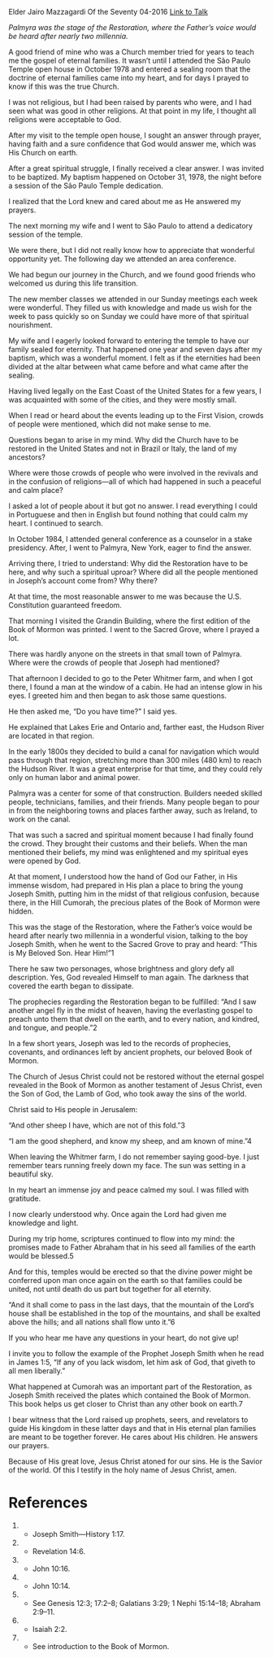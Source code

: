 Elder Jairo Mazzagardi
Of the Seventy
04-2016
[Link to Talk](https://www.churchofjesuschrist.org/study/general-conference/2016/04/the-sacred-place-of-restoration?lang=eng)

_Palmyra was the stage of the Restoration, where the Father’s voice would be heard after nearly two millennia._

A good friend of mine who was a Church member tried for years to teach me the gospel of eternal families. It wasn’t until I attended the São Paulo Temple open house in October 1978 and entered a sealing room that the doctrine of eternal families came into my heart, and for days I prayed to know if this was the true Church.

I was not religious, but I had been raised by parents who were, and I had seen what was good in other religions. At that point in my life, I thought all religions were acceptable to God.

After my visit to the temple open house, I sought an answer through prayer, having faith and a sure confidence that God would answer me, which was His Church on earth.

After a great spiritual struggle, I finally received a clear answer. I was invited to be baptized. My baptism happened on October 31, 1978, the night before a session of the São Paulo Temple dedication.

I realized that the Lord knew and cared about me as He answered my prayers.

The next morning my wife and I went to São Paulo to attend a dedicatory session of the temple.

We were there, but I did not really know how to appreciate that wonderful opportunity yet. The following day we attended an area conference.

We had begun our journey in the Church, and we found good friends who welcomed us during this life transition.

The new member classes we attended in our Sunday meetings each week were wonderful. They filled us with knowledge and made us wish for the week to pass quickly so on Sunday we could have more of that spiritual nourishment.

My wife and I eagerly looked forward to entering the temple to have our family sealed for eternity. That happened one year and seven days after my baptism, which was a wonderful moment. I felt as if the eternities had been divided at the altar between what came before and what came after the sealing.

Having lived legally on the East Coast of the United States for a few years, I was acquainted with some of the cities, and they were mostly small.

When I read or heard about the events leading up to the First Vision, crowds of people were mentioned, which did not make sense to me.

Questions began to arise in my mind. Why did the Church have to be restored in the United States and not in Brazil or Italy, the land of my ancestors?



Where were those crowds of people who were involved in the revivals and in the confusion of religions—all of which had happened in such a peaceful and calm place?

I asked a lot of people about it but got no answer. I read everything I could in Portuguese and then in English but found nothing that could calm my heart. I continued to search.

In October 1984, I attended general conference as a counselor in a stake presidency. After, I went to Palmyra, New York, eager to find the answer.

Arriving there, I tried to understand: Why did the Restoration have to be here, and why such a spiritual uproar? Where did all the people mentioned in Joseph’s account come from? Why there?

At that time, the most reasonable answer to me was because the U.S. Constitution guaranteed freedom.

That morning I visited the Grandin Building, where the first edition of the Book of Mormon was printed. I went to the Sacred Grove, where I prayed a lot.

There was hardly anyone on the streets in that small town of Palmyra. Where were the crowds of people that Joseph had mentioned?

That afternoon I decided to go to the Peter Whitmer farm, and when I got there, I found a man at the window of a cabin. He had an intense glow in his eyes. I greeted him and then began to ask those same questions.

He then asked me, “Do you have time?” I said yes.

He explained that Lakes Erie and Ontario and, farther east, the Hudson River are located in that region.

In the early 1800s they decided to build a canal for navigation which would pass through that region, stretching more than 300 miles (480 km) to reach the Hudson River. It was a great enterprise for that time, and they could rely only on human labor and animal power.

Palmyra was a center for some of that construction. Builders needed skilled people, technicians, families, and their friends. Many people began to pour in from the neighboring towns and places farther away, such as Ireland, to work on the canal.

That was such a sacred and spiritual moment because I had finally found the crowd. They brought their customs and their beliefs. When the man mentioned their beliefs, my mind was enlightened and my spiritual eyes were opened by God.

At that moment, I understood how the hand of God our Father, in His immense wisdom, had prepared in His plan a place to bring the young Joseph Smith, putting him in the midst of that religious confusion, because there, in the Hill Cumorah, the precious plates of the Book of Mormon were hidden.

This was the stage of the Restoration, where the Father’s voice would be heard after nearly two millennia in a wonderful vision, talking to the boy Joseph Smith, when he went to the Sacred Grove to pray and heard: “This is My Beloved Son. Hear Him!”1

There he saw two personages, whose brightness and glory defy all description. Yes, God revealed Himself to man again. The darkness that covered the earth began to dissipate.

The prophecies regarding the Restoration began to be fulfilled: “And I saw another angel fly in the midst of heaven, having the everlasting gospel to preach unto them that dwell on the earth, and to every nation, and kindred, and tongue, and people.”2

In a few short years, Joseph was led to the records of prophecies, covenants, and ordinances left by ancient prophets, our beloved Book of Mormon.

The Church of Jesus Christ could not be restored without the eternal gospel revealed in the Book of Mormon as another testament of Jesus Christ, even the Son of God, the Lamb of God, who took away the sins of the world.

Christ said to His people in Jerusalem:

“And other sheep I have, which are not of this fold.”3



“I am the good shepherd, and know my sheep, and am known of mine.”4

When leaving the Whitmer farm, I do not remember saying good-bye. I just remember tears running freely down my face. The sun was setting in a beautiful sky.

In my heart an immense joy and peace calmed my soul. I was filled with gratitude.

I now clearly understood why. Once again the Lord had given me knowledge and light.

During my trip home, scriptures continued to flow into my mind: the promises made to Father Abraham that in his seed all families of the earth would be blessed.5

And for this, temples would be erected so that the divine power might be conferred upon man once again on the earth so that families could be united, not until death do us part but together for all eternity.

“And it shall come to pass in the last days, that the mountain of the Lord’s house shall be established in the top of the mountains, and shall be exalted above the hills; and all nations shall flow unto it.”6

If you who hear me have any questions in your heart, do not give up!

I invite you to follow the example of the Prophet Joseph Smith when he read in James 1:5, “If any of you lack wisdom, let him ask of God, that giveth to all men liberally.”

What happened at Cumorah was an important part of the Restoration, as Joseph Smith received the plates which contained the Book of Mormon. This book helps us get closer to Christ than any other book on earth.7

I bear witness that the Lord raised up prophets, seers, and revelators to guide His kingdom in these latter days and that in His eternal plan families are meant to be together forever. He cares about His children. He answers our prayers.

Because of His great love, Jesus Christ atoned for our sins. He is the Savior of the world. Of this I testify in the holy name of Jesus Christ, amen.

# References
1. - Joseph Smith—History 1:17.
2. - Revelation 14:6.
3. - John 10:16.
4. - John 10:14.
5. - See Genesis 12:3; 17:2–8; Galatians 3:29; 1 Nephi 15:14–18; Abraham 2:9–11.
6. - Isaiah 2:2.
7. - See introduction to the Book of Mormon.